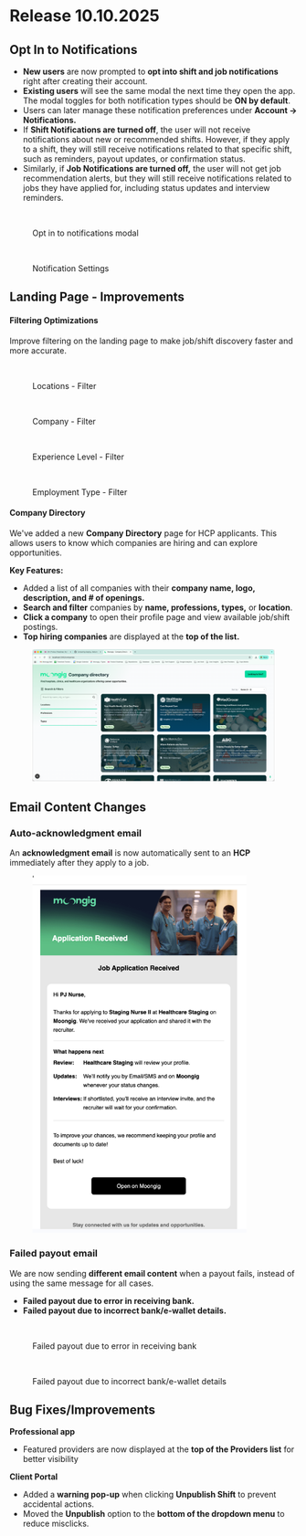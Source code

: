 # Release 10.10.2025

## Opt In to Notifications

* **New users** are now prompted to **opt into shift and job notifications** right after creating their account.&#x20;
* **Existing users** will see the same modal the next time they open the app. The modal toggles for both notification types should be **ON by default**.
* Users can later manage these notification preferences under **Account → Notifications.**
* If **Shift Notifications are turned off**, the user will not receive notifications about new or recommended shifts. However, if they apply to a shift, they will still receive notifications related to that specific shift, such as reminders, payout updates, or confirmation status.
* Similarly, if **Job Notifications are turned off,** the user will not get job recommendation alerts, but they will still receive notifications related to jobs they have applied for, including status updates and interview reminders.

<figure><img src=".gitbook/assets/Screenshot 2025-10-09 at 4.54.36 PM.png" alt="" width="292"><figcaption><p>Opt in to notifications modal</p></figcaption></figure>



<figure><img src=".gitbook/assets/Screenshot 2025-10-09 at 3.51.09 PM (1).png" alt="" width="302"><figcaption><p>Notification Settings</p></figcaption></figure>

## Landing Page - Improvements

#### Filtering Optimizations

Improve filtering on the landing page to make job/shift discovery faster and more accurate.

<div><figure><img src=".gitbook/assets/Screenshot 2025-10-09 at 4.00.55 PM.png" alt=""><figcaption><p>Locations - Filter</p></figcaption></figure> <figure><img src=".gitbook/assets/Screenshot 2025-10-09 at 4.01.00 PM.png" alt=""><figcaption><p>Company - Filter</p></figcaption></figure> <figure><img src=".gitbook/assets/Screenshot 2025-10-09 at 4.01.07 PM.png" alt=""><figcaption><p>Experience Level - Filter</p></figcaption></figure> <figure><img src=".gitbook/assets/Screenshot 2025-10-09 at 4.01.12 PM.png" alt=""><figcaption><p>Employment Type - Filter</p></figcaption></figure></div>

#### Company Directory

We've added a new **Company Directory** page for HCP applicants. This allows users to know which companies are hiring and can explore opportunities.

**Key Features:**

* Added a list of all companies with their **company name, logo, description, and # of openings.**
* **Search and filter** companies by **name, professions, types,** or **location**.
* **Click a company** to open their profile page and view available job/shift postings.
* **Top hiring companies** are displayed at the **top of the list.**

<figure><img src=".gitbook/assets/499248976-9d453264-d6a8-4ca3-98b4-dacfedaf78ee.png" alt=""><figcaption></figcaption></figure>

## Email Content Changes

### Auto-**acknowledgment email**

An **acknowledgment email** is now automatically sent to an **HCP** immediately after they apply to a job.

<figure><img src=".gitbook/assets/499194874-53dc9393-7c90-49ee-a2fa-c83d0a154970.png" alt="" width="375"><figcaption></figcaption></figure>

### Failed payout email

We are now sending **different email content** when a payout fails, instead of using the same message for all cases.

* **Failed payout due to error in receiving bank.**
* **Failed payout due to incorrect bank/e-wallet details.**

<div><figure><img src=".gitbook/assets/Screenshot 2025-10-09 at 4.18.46 PM.png" alt=""><figcaption><p>Failed payout due to error in receiving bank</p></figcaption></figure> <figure><img src=".gitbook/assets/Screenshot 2025-10-09 at 4.18.50 PM.png" alt=""><figcaption><p>Failed payout due to incorrect bank/e-wallet details</p></figcaption></figure></div>

## Bug Fixes/Improvements

**Professional app**

* Featured providers are now displayed at the **top of the Providers list** for better visibility

**Client Portal**

* Added a **warning pop-up** when clicking **Unpublish Shift** to prevent accidental actions.
* Moved the **Unpublish** option to the **bottom of the dropdown menu** to reduce misclicks.
